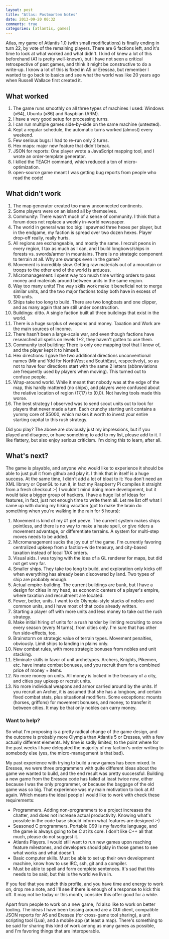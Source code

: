 ```yaml
---
layout: post
title: "Atlas: Postmortem Notes"
date: 2013-09-20 00:32
comments: true
categories: [atlantis, games]
---
```

Atlas, my game of Atlantis 1.0 (with small modifications) is finally ending in
turn 22, by vote of the remaining players. There are 6 factions left, and it's
time to look at what worked and what didn't. I kind of knew a lot of this
beforehand (A1 is pretty well-known), but I have not seen a critical
retrospective of past games, and think it might be constructive to do a
write-up. I know a lot of this is fixed in A5 or Eressea, but remember I wanted
to go back to basics and see what the world was like 20 years ago when Russell
Wallace first created it.
<!-- more -->
## What worked

1.  The game runs smoothly on all three types of machines I used: Windows (x64),
    Ubuntu (x86) and Raspbian (ARM).
2.  I have a very good setup for processing turns.
3.  I can run multiple games side-by-side on the same machine (untested).
4.  Kept a regular schedule, the automatic turns worked (almost) every weekend.
5.  Few serious bugs: I had to re-run only 2 turns.
6.  Hex maps: major new feature that didn't break.
7.  JSON for reports: One player wrote a JavaScript mapping tool, and I wrote an order-template generator.
8.  I killed the TEACH command, which reduced a ton of micro-optimization.
9.  open-source game meant I was getting bug reports from people who read the code!

## What didn't work

1.  The map generator created too many unconnected continents.
2.  Some players were on an island all by themselves.
3.  Community: There wasn't much of a sense of community. I think that a forum
    does not replace a weekly in-world newspaper.
4.  The world in general was too big: I spawned three hexes per player, but in
    the endgame, my faction is spread over two dozen hexes. Player drop-off really,
    really hurts.
5.  All regions are exchangeable, and mostly the same. I recruit peons in every
    region, I tax as much as I can, and I build longbows/ships in forests vs.
    swords/armor in mountains. There is no strategic component to terrain at all.
    Why are swamps even in the game?
6.  Movement is incredibly slow. Getting raw materials out of a mountain or
    troops to the other end of the world is arduous.
7.  Micromanagement: I spent way too much time writing orders to pass money and
    materials around between units in the same region.
8.  Way too many units! The way skills work make it beneficial not to merge
    similar units, and the two major factions today both have in excess of 100
    units.
9.  Ships take too long to build. There are two longboats and one clipper, and as
    many again that are still under construction.
10. Buildings: ditto. A single faction built all three buildings that exist in
    the world.
11. There is a huge surplus of weapons and money. Taxation and Work are the main
    sources of income.
12. There hasn't been a large-scale war, and even though factions have
    researched all spells on levels 1+2, they haven't gotten to use them.
13. Community tool building: There is only one mapping tool that I know of, and
    the player kept it to himself.
14. Hex directions: I gave the two additional directions unconventional names
    (Mir and Ydd for NorthWest and SouthEast, respectively), so as not to have four
    directions start with the same 2 letters (abbreviations are frequently used by
    players when moving). This turned out to confuse people.
15. Wrap-around world. While it meant that nobody was at the edge of the map,
    this hardly mattered (no ships), and players were confused about the relative
    location of region (17,17) to (0,0). Not having tools made this worse.
16. The best strategy I observed was to send scout units out to look for players
    that never made a turn. Each crunchy starting unit contains a yummy core of
    $5000, which makes it worth to invest your entire starting capital to this rush
    strategy.

Did you play? The above are obviously just my impressions, but if you played and
disagree, or have something to add to my list, please add to it. I like
flattery, but also enjoy serious criticism. I'm doing this to learn, after all.

## What's next?

The game is playable, and anyone who would like to experience it should be able
to just pull it from github and play it. I think that in itself is a huge
success. At the same time, I didn't add a lot of bloat to it: You don't need an
XML library or OpenGL to run it, in fact my Raspberry Pi compiles it straight
from a fresh checkout :-) I wouldn't mind doing more development, but it would
take a bigger group of hackers. I have a huge list of ideas for features, in
fact, just not enough time to write them all. Let me list off what I came up
with during my hiking vacation (got to make the brain do something when you're
walking in the rain for 5 hours):

1.  Movement is kind of my #1 pet peeve. The current system makes ships
    pointless, and there is no way to make a haste spell, or give riders a movement
    advantage, or differentiate terrains. A system for multi-step moves needs to be
    added.
2.  Micromanagement sucks the joy out of the game. I'm currently favoring
    centralized upkeep from a faction-wide treasury, and city-based taxation instead
    of local TAX orders.
3.  Visual aids. I was toying with the idea of a GL renderer for maps, but did
    not get very far.
4.  Smaller ships. They take too long to build, and exploration only kicks off
    when everything has already been discovered by land. Two types of ship are
    probably enough.
5.  Actual empire-building. The current buildings are bunk, but I have a design
    for cities in my head, as economic centers of a player's empire, where taxation
    and recruitment are located.
6.  Fewer, better, units. I want to do Olympia-style stacks of nobles and common
    units, and I have most of that code already written.
7.  Starting a player off with more units and less money to take out the rush
    strategy.
8.  Make initial hiring of units for a rush harder by limiting recruiting to once
    every season (every N turns), from cities only. I'm sure that has other fun
    side-effects, too.
9.  Brainstorm on strategic value of terrain types. Movement penalties,
    obviously. Limit ships to landing in plains only.
10. New combat rules, with more strategic bonuses from nobles and unit stacking.
11. Eliminate skills in favor of unit archetypes. Archers, Knights, Pikemen,
    etc. have innate combat bonuses, and you recruit them for a combined price of
    money + items.
12. No more money on units. All money is locked in the treasury of a city, and
    cities pay upkeep or recruit units.
13. No more individual weapons and armor carried around by the units. If you
    recruit an Archer, it is assumed that she has a longbow, and certain fixed
    combat stats, plus situational modifiers. Some exceptions: mounts (horses,
    griffons) for movement bonuses, and money, to transfer it between cities. It may
    be that only nobles can carry money.

### Want to help?
So what I'm proposing is a pretty radical change of the game design, and the
outcome is probably more Olympia than Atlantis 5 or Eressea, with a few actually
different elements. My time is sadly limited, to the point where for the past
weeks I have delegated the majority of my faction's order writing to somebody
else (yes, the micro-management is that bad).

My past experience with trying to build a new games has been mixed. In Eressea,
we were three programmers with quite different ideas about the game we wanted to
build, and the end result was pretty successful. Building a new game from the
Eressea code has failed at least twice now, either because I was the only
programmer, or because the baggage of the old game was so big. That experience
was my main motivation to look at A1 again. Which means the ideal people I would
like to work with check these requirements:

*   Programmers. Adding non-programmers to a project increases the chatter, and
    does not increase actual productivity. Knowing what's possible in the code base
    should inform what features are designed :-)
*   Seasoned C programmers. Portable C99 is my favorite language, and the game is
    always going to be C at its core. I don't like C++ all that much, please do not
    suggest it.
*   Atlantis Players. I would still want to run new games upon reaching feature
    milestones, and developers should play in those games to see what works and what
    doesn't.
*   Basic computer skills. Must be able to set up their own development machine,
    know how to use IRC, ssh, git and a compiler.
*   Must be able to spell and form complete sentences. It's sad that this needs
    to be said, but this is the world we live in.

If you feel that you match this profile, and you have time and energy to work
on, drop me a note, and I'll see if there is enough of a response to kick this
off. It may not be today or this month, consider this offer good for a while.

Apart from people to work on a new game, I'd also like to work on better
tooling. The ideas I have been tossing around are a GUI client, compatible JSON
reports for A5 and Eressea (for cross-game tool sharing), a unit scripting tool
(Lua), and a mobile app (at least a map). There's something to be said for
sharing this kind of work among as many games as possible, and I'm favoring
things that are interoperable.
